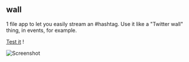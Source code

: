 ## wall

1 file app to let you easily stream an #hashtag. Use it like a "Twitter wall" thing, in events, for example.

[Test it](https://dev.mastodon.tools/wall/) !

![Screenshot](http://mastodon.tools/wall/screenshot.png)

